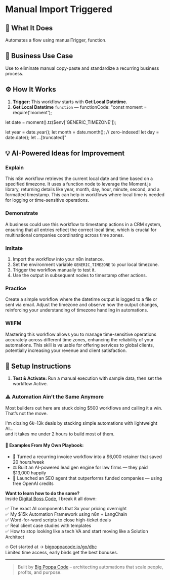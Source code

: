 # Manual Import Triggered
  ## 🚀 What It Does
  Automates a flow using manualTrigger, function.
  
  ## 💼 Business Use Case
  Use to eliminate manual copy-paste and standardize a recurring business process.
  
  ## ⚙️ How It Works
  1. **Trigger:** This workflow starts with **Get Local Datetime**.
  2. **Get Local Datetime** `function` — functionCode: "const moment = require('moment');

let date = moment().tz($env['GENERIC_TIMEZONE']);

let year = date.year();
let month = date.month(); // zero-indexed!
let day = date.date();
let …[truncated]"
  
  ## 💡 AI-Powered Ideas for Improvement
  ### Explain
This n8n workflow retrieves the current local date and time based on a specified timezone. It uses a function node to leverage the Moment.js library, returning details like year, month, day, hour, minute, second, and a formatted timestamp. This can help in workflows where local time is needed for logging or time-sensitive operations.

### Demonstrate
A business could use this workflow to timestamp actions in a CRM system, ensuring that all entries reflect the correct local time, which is crucial for multinational companies coordinating across time zones.

### Imitate
1. Import the workflow into your n8n instance.
2. Set the environment variable `GENERIC_TIMEZONE` to your local timezone.
3. Trigger the workflow manually to test it.
4. Use the output in subsequent nodes to timestamp other actions.

### Practice
Create a simple workflow where the datetime output is logged to a file or sent via email. Adjust the timezone and observe how the output changes, reinforcing your understanding of timezone handling in automations.

### WIIFM
Mastering this workflow allows you to manage time-sensitive operations accurately across different time zones, enhancing the reliability of your automations. This skill is valuable for offering services to global clients, potentially increasing your revenue and client satisfaction.
  
  ## 🔧 Setup Instructions
  1. **Test & Activate:** Run a manual execution with sample data, then set the workflow Active.
  
### ⚠️ Automation Ain’t the Same Anymore

Most builders out here are stuck doing $500 workflows and calling it a win.  
That’s not the move.  

I'm closing $6k–$13k deals by stacking simple automations with lightweight AI...  
and it takes me under 2 hours to build most of them.

#### 🧠 Examples From My Own Playbook:
- 🔁 Turned a recurring invoice workflow into a $6,000 retainer that saved 20 hours/week  
- ⚖️ Built an AI-powered lead gen engine for law firms — they paid $13,000 happily  
- 🚀 Launched an SEO agent that outperforms funded companies — using free OpenAI credits  

**Want to learn how to do the same?**  
Inside [Digital Boss Code](https://bigpoppacode.io/go/dbc), I break it all down:

✅ The exact AI components that 3x your pricing overnight  
✅ My $15k Automation Framework using n8n + LangChain  
✅ Word-for-word scripts to close high-ticket deals  
✅ Real client case studies with templates  
✅ How to stop looking like a tech VA and start moving like a Solution Architect  

🔥 Get started at → [bigpoppacode.io/go/dbc](https://bigpoppacode.io/go/dbc)  
Limited time access, early birds get the best bonuses.

---
> Built by [Big Poppa Code](https://bigpoppacode.io) – architecting automations that scale people, profits, and purpose.
  